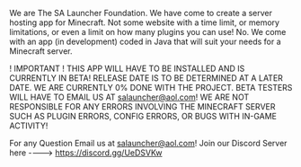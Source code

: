 We are The SA Launcher Foundation. We have come to create a server hosting app for Minecraft. Not some website with a time limit, or memory limitations, or even a limit on how many plugins you can use! No. We come with an app (in development) coded in Java that will suit your needs for a Minecraft server.





! IMPORTANT !
THIS APP WILL HAVE TO BE INSTALLED AND IS CURRENTLY IN BETA! RELEASE DATE IS TO BE DETERMINED AT A LATER DATE. WE ARE CURRENTLY 0% DONE WITH THE PROJECT. BETA TESTERS WILL HAVE TO EMAIL US AT salauncher@aol.com! WE ARE NOT RESPONSIBLE FOR ANY ERRORS INVOLVING THE MINECRAFT SERVER SUCH AS PLUGIN ERRORS, CONFIG ERRORS, OR BUGS WITH IN-GAME ACTIVITY!



For any Question Email us at salauncher@aol.com!
Join our Discord Server here ----> https://discord.gg/UeDSVKw
